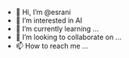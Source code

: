 - 👋 Hi, I’m @esrani
- 👀 I’m interested in AI
- 🌱 I’m currently learning ...
- 💞️ I’m looking to collaborate on ...
- 📫 How to reach me ...

<!---
esrani/esrani is a ✨ special ✨ repository because its `README.md` (this file) appears on your GitHub profile.
You can click the Preview link to take a look at your changes.
--->
